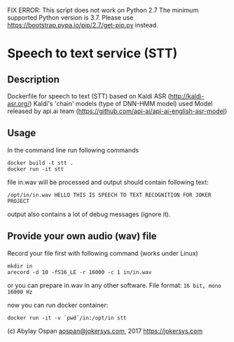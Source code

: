 FIX ERROR: This script does not work on Python 2.7 The minimum supported Python version is 3.7. Please use https://bootstrap.pypa.io/pip/2.7/get-pip.py instead. 
# Speech to text service (STT) 

## Description
Dockerfile for speech to text (STT) based on Kaldi ASR (http://kaldi-asr.org/)
Kaldi's 'chain' models (type of DNN-HMM model) used
Model released by api.ai team (https://github.com/api-ai/api-ai-english-asr-model)

## Usage
In the command line run following commands
```
docker build -t stt .
docker run -it stt
```
file in.wav will be processed and output should contain following text:
```
/opt/in/in.wav HELLO THIS IS SPEECH TO TEXT RECOGNITION FOR JOKER PROJECT 
```
output also contains a lot of debug messages (ignore it).

## Provide your own audio (wav) file
Record your file first with following command (works under Linux)
```
mkdir in
arecord -d 10 -fS16_LE -r 16000 -c 1 in/in.wav 
```
or you can prepare in.wav in any other software. File format: `16 bit, mono 16000 Hz`

now you can run docker container:
```
docker run -it -v `pwd`/in:/opt/in stt
```

(c) Abylay Ospan <aospan@jokersys.com>, 2017
https://jokersys.com

